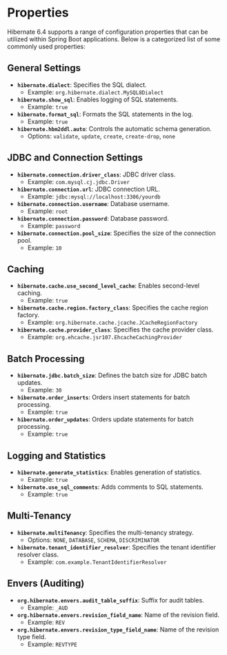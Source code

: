 # Properties

Hibernate 6.4 supports a range of configuration properties that can be utilized within Spring Boot applications. Below is a categorized list of some commonly used properties:​

## **General Settings**

* **`hibernate.dialect`**: Specifies the SQL dialect.
  * Example: `org.hibernate.dialect.MySQL8Dialect`​
* **`hibernate.show_sql`**: Enables logging of SQL statements.
  * Example: `true`​
* **`hibernate.format_sql`**: Formats the SQL statements in the log.
  * Example: `true`
* **`hibernate.hbm2ddl.auto`**: Controls the automatic schema generation.
  * Options: `validate`, `update`, `create`, `create-drop`, `none`​

## **JDBC and Connection Settings**

* **`hibernate.connection.driver_class`**: JDBC driver class.
  * Example: `com.mysql.cj.jdbc.Driver`​
* **`hibernate.connection.url`**: JDBC connection URL.
  * Example: `jdbc:mysql://localhost:3306/yourdb`​
* **`hibernate.connection.username`**: Database username.
  * Example: `root`​
* **`hibernate.connection.password`**: Database password.
  * Example: `password`​
* **`hibernate.connection.pool_size`**: Specifies the size of the connection pool.
  * Example: `10`​

## **Caching**

* **`hibernate.cache.use_second_level_cache`**: Enables second-level caching.
  * Example: `true`​
* **`hibernate.cache.region.factory_class`**: Specifies the cache region factory.
  * Example: `org.hibernate.cache.jcache.JCacheRegionFactory`​
* **`hibernate.cache.provider_class`**: Specifies the cache provider class.
  * Example: `org.ehcache.jsr107.EhcacheCachingProvider`​

## **Batch Processing**

* **`hibernate.jdbc.batch_size`**: Defines the batch size for JDBC batch updates.
  * Example: `30`​
* **`hibernate.order_inserts`**: Orders insert statements for batch processing.
  * Example: `true`​
* **`hibernate.order_updates`**: Orders update statements for batch processing.
  * Example: `true`​

## **Logging and Statistics**

* **`hibernate.generate_statistics`**: Enables generation of statistics.
  * Example: `true`​
* **`hibernate.use_sql_comments`**: Adds comments to SQL statements.
  * Example: `true`​

## **Multi-Tenancy**

* **`hibernate.multiTenancy`**: Specifies the multi-tenancy strategy.
  * Options: `NONE`, `DATABASE`, `SCHEMA`, `DISCRIMINATOR`​
* **`hibernate.tenant_identifier_resolver`**: Specifies the tenant identifier resolver class.
  * Example: `com.example.TenantIdentifierResolver`​

## **Envers (Auditing)**

* **`org.hibernate.envers.audit_table_suffix`**: Suffix for audit tables.
  * Example: `_AUD`​
* **`org.hibernate.envers.revision_field_name`**: Name of the revision field.
  * Example: `REV`​
* **`org.hibernate.envers.revision_type_field_name`**: Name of the revision type field.
  * Example: `REVTYPE`​
